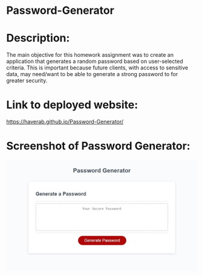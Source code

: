 # Password-Generator

# Description:
The main objective for this homework assignment was to create an application that generates a random password based on user-selected criteria. This is important because future clients, with access to sensitive data, may need/want to be able to generate a strong password to for greater security. 

# Link to deployed website:
https://haverab.github.io/Password-Generator/

# Screenshot of Password Generator:
![PG-image](https://github.com/haverab/Password-Generator/blob/master/PG%20image.JPG)

